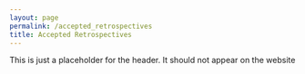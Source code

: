 ```yaml
---
layout: page 
permalink: /accepted_retrospectives
title: Accepted Retrospectives
---
```


This is just a placeholder for the header. It should not appear on the website
